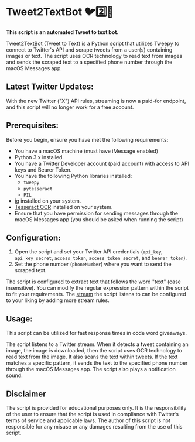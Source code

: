 # Tweet2TextBot 🐦2️⃣💬

**This script is an automated Tweet to text bot.**

Tweet2TextBot (Tweet to Text) is a Python script that utilizes Tweepy to connect to Twitter's API and scrape tweets from a user(s) containing images or text. The script uses OCR technology to read text from images and sends the scraped text to a specified phone number through the macOS Messages app.

## Latest Twitter Updates:
With the new Twitter ("X") API rules, streaming is now a paid-for endpoint, and this script will no longer work for a free account.

## Prerequisites:

Before you begin, ensure you have met the following requirements:

- You have a macOS machine (must have iMessage enabled)
- Python 3.x installed.
- You have a Twitter Developer account (paid account) with access to API keys and Bearer Token.
- You have the following Python libraries installed:
    - `tweepy`
    - `pytesseract`
    - `PIL`
- [jq](https://stedolan.github.io/jq/) installed on your system.
- [Tesseract OCR](https://github.com/tesseract-ocr/tesseract) installed on your system.
- Ensure that you have permission for sending messages through the macOS Messages app (you should be asked when running the script)

## Configuration:

1. Open the script and set your Twitter API credentials (`api_key`, `api_key_secret`, `access_token`, `access_token_secret`, and `bearer_token`).
2. Set the phone number (`phoneNumber`) where you want to send the scraped text.

The script is configured to extract text that follows the word "text" (case insensitive).
You can modify the regular expression pattern within the script to fit your requirements.
The [stream](https://docs.tweepy.org/en/stable/streaming.html) the script listens to can be configured to your liking by adding more stream rules.

## Usage:

This script can be utilized for fast response times in code word giveaways.

The script listens to a Twitter stream. When it detects a tweet containing an image, the image is downloaded, then the script uses OCR technology to read text from the image. It also scans the text within tweets. If the text matches a specific pattern, it sends the text to the specified phone number through the macOS Messages app. The script also plays a notification sound.

## Disclaimer

The script is provided for educational purposes only. It is the responsibility of the user to ensure that the script is used in compliance with Twitter’s terms of service and applicable laws. The author of this script is not responsible for any misuse or any damages resulting from the use of this script.

